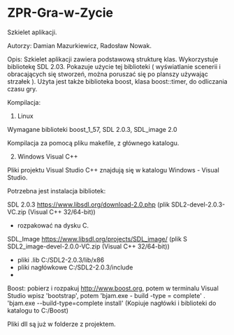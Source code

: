 # ZPR-Gra-w-Zycie
Szkielet aplikacji.

Autorzy: 
Damian Mazurkiewicz, Radosław Nowak.

Opis:
Szkielet aplikacji zawiera podstawową strukturę klas. Wykorzystuje bibliotekę SDL 2.03. Pokazuje użycie tej biblioteki
( wyświatlanie scenerii i obracających się stworzeń, można poruszać się po planszy używając strzałek ). Użyta jest także biblioteka boost, klasa boost::timer, do odliczania czasu gry.

Kompilacja:

1) Linux

Wymagane biblioteki boost_1_57, SDL 2.0.3, SDL_image 2.0

Kompilacja za pomocą pliku makefile, z głównego katalogu.

2) Windows Visual C++

Pliki projektu Visual Studio C++ znajdują się w katalogu Windows - Visual Studio.

Potrzebna jest instalacja bibliotek:

SDL 2.0.3 https://www.libsdl.org/download-2.0.php (plik SDL2-devel-2.0.3-VC.zip (Visual C++ 32/64-bit)) 
- rozpakować na dysku C.

SDL_Image https://www.libsdl.org/projects/SDL_image/ (plik S SDL2_image-devel-2.0.0-VC.zip (Visual C++ 32/64-bit)) 
- pliki .lib C:/SDL2-2.0.3/lib/x86
- pliki nagłówkowe C:/SDL2-2.0.3/include
- 
Boost: pobierz i rozpakuj http://www.boost.org, potem w terminalu  Visual Studio wpisz 'bootstrap', potem 'bjam.exe - build -type = complete' .
'bjam.exe --build-type=complete install' (Kopiuje nagłówki i biblioteki do katalogu to C:/Boost)

Pliki dll są już w folderze z projektem.
